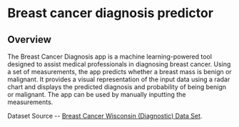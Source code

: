 # Breast cancer diagnosis predictor

## Overview

The Breast Cancer Diagnosis app is a machine learning-powered tool designed to assist medical professionals in diagnosing breast cancer. Using a set of measurements, the app predicts whether a breast mass is benign or malignant. It provides a visual representation of the input data using a radar chart and displays the predicted diagnosis and probability of being benign or malignant. The app can be used by manually inputting the measurements.

 Dataset Source --  [Breast Cancer Wisconsin (Diagnostic) Data Set](https://www.kaggle.com/datasets/uciml/breast-cancer-wisconsin-data).
